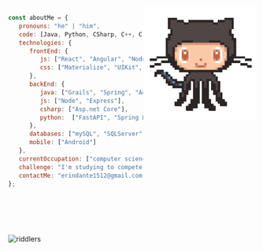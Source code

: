 <img align='right' src="https://raw.githubusercontent.com/iCharlesZ/FigureBed/master/img/octocat.gif" width="230">

```javascript
const aboutMe = {
   pronouns: "he" | "him",
   code: [Java, Python, CSharp, C++, C, Javascript, Typescript, HTML, CSS, Kotlin],
   technologies: {
      frontEnd: {
         js: ["React", "Angular", "Node.js", "Vue.js"],
         css: ["Materialize", "UIKit", "Bootstrap", "Semantic UI"]
      },
      backEnd: {
         java: ["Grails", "Spring", "Angular"],
         js: ["Node", "Express"],
         csharp: ["Asp.net Core"],
         python:  ["FastAPI", "Spring Boot", "Django", "Flask"]
      },
      databases: ["mySQL", "SQLServer"],
      mobile: ["Android"]
   },
   currentOccupation: ["computer science student, open for job opportunities"],
   challenge: "I'm studying to compete in a code marathon.",
   contactMe: "erindante1512@gmail.com"
};
```
<br></br>


<div>
   <div style="display: inline-block;"
   [![Top Langs](https://github-readme-stats.vercel.app/api/top-langs/?username=voidnire&layout=compact&theme=shadow_green)](https://github.com/voidnire/github-readme-stats)
   </div>
   <div style="display: inline-block;"
   [![Erin's GitHub stats](https://github-readme-stats.vercel.app/api?username=voidnire&theme=shadow_green)](https://github.com/voidnire/github-readme-stats)
   </div>
</div>


<div align="center">
 <img src="https://komarev.com/ghpvc/?username=voidnire&style=flat-square&color=green" alt=""/>
</div>

<div align="center">
  <img src="https://i.pinimg.com/originals/e5/bf/83/e5bf8315d901f388203f479ef160cc5d.gif" width="400" alt="riddlers"/>
</div>
